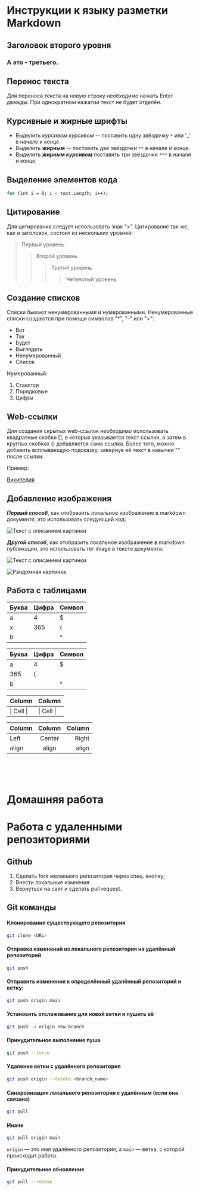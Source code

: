 # Инструкции к языку разметки Markdown

## Заголовок второго уровня
### А это - третьего. 

## Перенос текста
Для переноса текста на новую строку необходимо нажать Enter дважды. При однократном нажатии текст не будет отделён. 

## Курсивные и жирные шрифты
- Выделить *курсивом* _курсивом_ -- поставить одну звёздочку `*` или '_' в начале и конце.
- Выделить **жирным** -- поставить две звёздочки `**` в начале и конце.
- Выделить ***жирным курсивом*** поставить три звёздочки `***` в начале и конце.

## Выделение элементов кода
```sh
for (int i = 0; i < text.Length; i++);
```

## Цитирование
Для цитирования следует использовать знак ">". Цитирование так же, как и заголовок, состоит из нескольких уровней:

>Первый уровень
>>Второй уровень
>>>Третий уровень
>>>>Четвертый уровень

## Создание списков
Списки бывают ненумерованными и нумерованными. Ненумерованные списки создаются при помощи символов "*", "-" или "+":

* Вот
* Так
* Будет
* Выглядеть
* Ненумерованный
* Список

Нумерованный:

1. Ставятся
2. Порядковые 
3. Цифры


## Web-ссылки

Для создания cкрытых web-ссылок необходимо использовать квадратные скобки [], в которых указывается текст ссылки, а затем в круглых скобках () добавляется сама ссылка. Более того, можно добавить всплывающую подсказку, завернув её текст в кавычки \"\" после ссылки.

Пример:

[Википедия](http://wikipedia.org/ru "подсказка")

## Добавление изображения

***Первый способ***, как отобразить локальное изображение в markdown документе, это использовать следующий код:

![Текст с описанием картинки](/images/picture.jpg)

***Другой способ***, как отобразить локальное изображение в markdown публикации, это использовать тег image в тексте документа:

<image src="/images/picture.jpg" alt="Текст с описанием картинки">

![Рандомная картинка](apple.jpg) 

## Работа с таблицами

Буква | Цифра | Символ
------ | ------|----------
a      | 4     | $
x      | 365    | (
b      |       | ^  

Буква|Цифра|Символ
---|---|---
a|4|$
 |365|(
b| |^  

Column | Column
------ | ------
\| Cell \|| \| Cell \|  


Column | Column | Column
:----- | :----: | -----:
Left   | Center | Right
align  | align  | align

<br>
<br>
<br>


# Домашняя работа

# Работа с удаленными репозиториями

## Github
1. Сделать fork желаемого репозитория через спец. кнопку;
2. Внести локальные измнения
3. Вернуться на сайт и сделать pull request.

## Git команды
#### Клонирование существующего репозитория
```sh
git clone <URL>
```

#### Отправка изменений из локального репозитория на удалённый репозиторий
```sh
git push
```
#### Отправить изменения в определённый удалённый репозиторий и ветку:
```sh
git push origin main
```
#### Установить отслеживание для новой ветки и пушить её
```sh
git push -u origin new-branch
```
#### Принудительное выполнение пуша
```sh
git push --force
```
#### Удаление ветки с удалённого репозитория
```sh
git push origin --delete <branch_name>
```

#### Синхронизация локального репозитория с удалённым (если она связана)
```sh
git pull
```
#### Иначе
```sh
git pull origin main
```
`origin` — это имя удалённого репозитория, а `main` — ветка, с которой происходит работа.

#### Принудительное обновление
```sh
git pull --rebase
```

